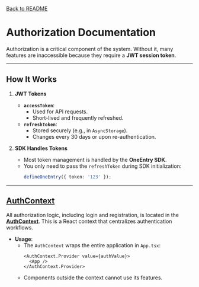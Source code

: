 [Back to README](../README.md)
# Authorization Documentation

Authorization is a critical component of the system. Without it, many features are inaccessible because they require a **JWT session token**.

---

## How It Works

1. **JWT Tokens**
    - **`accessToken`**:
        - Used for API requests.
        - Short-lived and frequently refreshed.
    - **`refreshToken`**:
        - Stored securely (e.g., in `AsyncStorage`).
        - Changes every 30 days or upon re-authentication.

2. **SDK Handles Tokens**
    - Most token management is handled by the **OneEntry SDK**.
    - You only need to pass the `refreshToken` during SDK initialization:
      ```typescript
      defineOneEntry({ token: '123' });
      ```

---

## [AuthContext]

All authorization logic, including login and registration, is located in the **[AuthContext]**. This is a React context that centralizes authentication workflows.

- **Usage**:
    - The `AuthContext` wraps the entire application in `App.tsx`:
      ```tsx
      <AuthContext.Provider value={authValue}>
        <App />
      </AuthContext.Provider>
      ```
    - Components outside the context cannot use its features.


[AuthContext]: ../src/state/contexts/AuthContext.tsx
